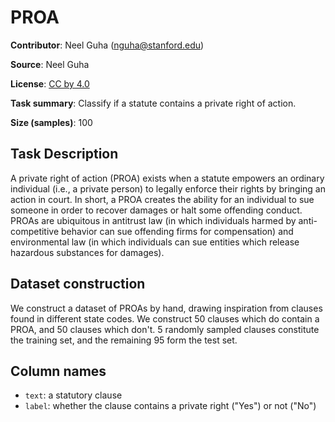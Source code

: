 # PROA

**Contributor**: Neel Guha (nguha@stanford.edu)

**Source**: Neel Guha

**License**: [CC by 4.0](https://creativecommons.org/licenses/by/4.0/)

**Task summary**: Classify if a statute contains a private right of action.

**Size (samples)**: 100

## Task Description

A private right of action (PROA) exists when a statute empowers an ordinary individual (i.e., a private person) to legally enforce their rights by bringing an action in court. In short, a PROA creates the ability for an individual to sue someone in order to recover damages or halt some offending conduct. PROAs are ubiquitous in antitrust law (in which individuals harmed by anti-competitive behavior can sue offending firms for compensation) and environmental law (in which individuals can sue entities which release hazardous substances for damages).  

## Dataset construction

We construct a dataset of PROAs by hand, drawing inspiration from clauses found in different state codes. We construct 50 clauses which do contain a PROA, and 50 clauses which don't. 5 randomly sampled clauses constitute the training set, and the remaining 95 form the test set.

## Column names

- `text`: a statutory clause
- `label`: whether the clause contains a private right ("Yes") or not ("No")